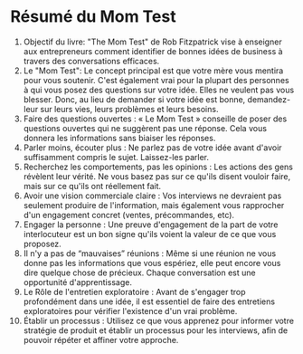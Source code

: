 # Résumé du Mom Test

1. Objectif du livre: "The Mom Test" de Rob Fitzpatrick vise à enseigner aux entrepreneurs comment identifier de bonnes idées de business à travers des conversations efficaces.
2. Le "Mom Test": Le concept principal est que votre mère vous mentira pour vous soutenir. C'est également vrai pour la plupart des personnes à qui vous posez des questions sur votre idée. Elles ne veulent pas vous blesser. Donc, au lieu de demander si votre idée est bonne, demandez-leur sur leurs vies, leurs problèmes et leurs besoins.
3. Faire des questions ouvertes : « Le Mom Test » conseille de poser des questions ouvertes qui ne suggèrent pas une réponse. Cela vous donnera les informations sans biaiser les réponses.
4. Parler moins, écouter plus : Ne parlez pas de votre idée avant d'avoir suffisamment compris le sujet. Laissez-les parler.
5. Recherchez les comportements, pas les opinions : Les actions des gens révèlent leur vérité. Ne vous basez pas sur ce qu'ils disent vouloir faire, mais sur ce qu'ils ont réellement fait.
6. Avoir une vision commerciale claire : Vos interviews ne devraient pas seulement produire de l'information, mais également vous rapprocher d'un engagement concret (ventes, précommandes, etc).
7. Engager la personne : Une preuve d'engagement de la part de votre interlocuteur est un bon signe qu'ils voient la valeur de ce que vous proposez.
8. Il n'y a pas de “mauvaises” réunions : Même si une réunion ne vous donne pas les informations que vous espériez, elle peut encore vous dire quelque chose de précieux. Chaque conversation est une opportunité d'apprentissage.
9. Le Rôle de l'entretien exploratoire : Avant de s'engager trop profondément dans une idée, il est essentiel de faire des entretiens exploratoires pour vérifier l'existence d'un vrai problème.
10. Établir un processus : Utilisez ce que vous apprenez pour informer votre stratégie de produit et établir un processus pour les interviews, afin de pouvoir répéter et affiner votre approche.

